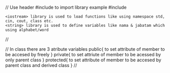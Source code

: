 // Use header #include to import library
    example #include <lib name>
    
    <iostream> library is used to load functions like using namespace std, cin, cout, class etc.
    <string> library is used to define variables like nama & jabatam which using alphabet/word
//

// In class there are 3 atribute variables
    public{
        to set attribute of member to be accesed by freely
        }
    private{
        to set attriute of member to be acessed by only parent class
        }
    protected{
        to set attribute of member to be accesed by parent class and derived class
        } 
//
